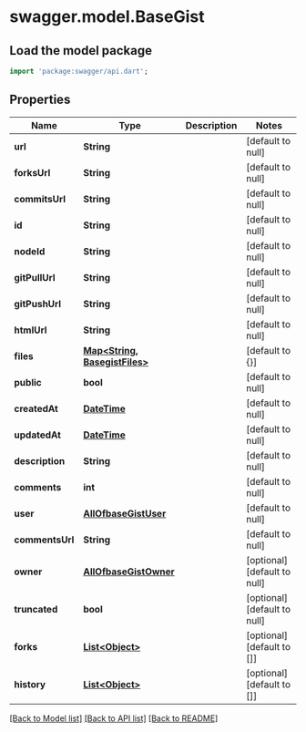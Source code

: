# swagger.model.BaseGist

## Load the model package
```dart
import 'package:swagger/api.dart';
```

## Properties
Name | Type | Description | Notes
------------ | ------------- | ------------- | -------------
**url** | **String** |  | [default to null]
**forksUrl** | **String** |  | [default to null]
**commitsUrl** | **String** |  | [default to null]
**id** | **String** |  | [default to null]
**nodeId** | **String** |  | [default to null]
**gitPullUrl** | **String** |  | [default to null]
**gitPushUrl** | **String** |  | [default to null]
**htmlUrl** | **String** |  | [default to null]
**files** | [**Map&lt;String, BasegistFiles&gt;**](BasegistFiles.md) |  | [default to {}]
**public** | **bool** |  | [default to null]
**createdAt** | [**DateTime**](DateTime.md) |  | [default to null]
**updatedAt** | [**DateTime**](DateTime.md) |  | [default to null]
**description** | **String** |  | [default to null]
**comments** | **int** |  | [default to null]
**user** | [**AllOfbaseGistUser**](AllOfbaseGistUser.md) |  | [default to null]
**commentsUrl** | **String** |  | [default to null]
**owner** | [**AllOfbaseGistOwner**](AllOfbaseGistOwner.md) |  | [optional] [default to null]
**truncated** | **bool** |  | [optional] [default to null]
**forks** | [**List&lt;Object&gt;**](Object.md) |  | [optional] [default to []]
**history** | [**List&lt;Object&gt;**](Object.md) |  | [optional] [default to []]

[[Back to Model list]](../README.md#documentation-for-models) [[Back to API list]](../README.md#documentation-for-api-endpoints) [[Back to README]](../README.md)

